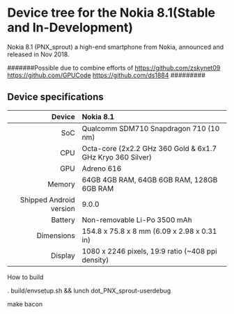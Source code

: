 Device tree for the Nokia 8.1(Stable and In-Development)
================================================

Nokia 8.1 (PNX_sprout) a high-end smartphone from Nokia, announced and released in Nov 2018.

#######Possible due to combine efforts of https://github.com/zskynet09 https://github.com/GPUCode https://github.com/ds1884 #########

## Device specifications

| Device       |   Nokia 8.1                                |
| -----------: | :---------------------------------------------- |
| SoC          | Qualcomm SDM710 Snapdragon 710 (10 nm)               |
| CPU          | Octa-core (2x2.2 GHz 360 Gold & 6x1.7 GHz Kryo 360 Silver)             |
| GPU          | Adreno 616                                     |
| Memory       | 64GB 4GB RAM, 64GB 6GB RAM, 128GB 6GB RAM                                             |
| Shipped Android version | 9.0.0                               |
| Battery      | Non-removable Li-Po 3500 mAh                    |
| Dimensions   | 154.8 x 75.8 x 8 mm (6.09 x 2.98 x 0.31 in)                         |
| Display      | 1080 x 2246 pixels, 19:9 ratio (~408 ppi density)                   |

How to build

. build/envsetup.sh && lunch dot_PNX_sprout-userdebug

make bacon
